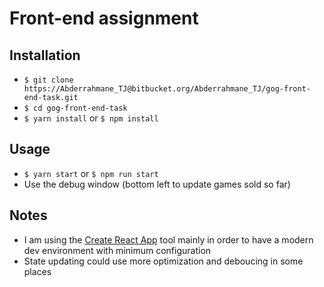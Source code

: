 # Front-end assignment

## Installation

- `$ git clone https://Abderrahmane_TJ@bitbucket.org/Abderrahmane_TJ/gog-front-end-task.git`
- `$ cd gog-front-end-task`
- `$ yarn install` or `$ npm install` 

## Usage

- `$ yarn start` or `$ npm run start`
- Use the debug window (bottom left to update games sold so far)

## Notes

- I am using the [Create React App](https://github.com/facebookincubator/create-react-app) 
tool mainly in order to have a modern dev environment with minimum configuration
- State updating could use more optimization and deboucing in some places